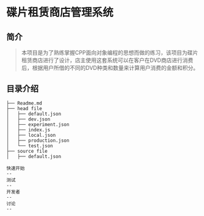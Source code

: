 碟片租赁商店管理系统
===
简介
-----
>本项目是为了熟练掌握CPP面向对象编程的思想而做的练习，该项目为碟片租赁商店进行了设计，店主使用这套系统可以在客户在DVD商店进行消费后，根据用户所借的不同的DVD种类和数量来计算用户消费的金额和积分。
   
目录介绍
--
```
├── Readme.md                  
├── head file                      
│   ├── default.json
│   ├── dev.json               
│   ├── experiment.json         
│   ├── index.js               
│   ├── local.json             
│   ├── production.json         
│   └── test.json               
├── source file                  
│   ├── default.json

快速开始
--
测试
--
开发者
--
讨论
--

